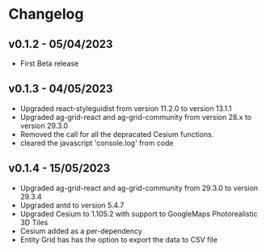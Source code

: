# Changelog

## v0.1.2 - 05/04/2023
- First Beta release

## v0.1.3 - 04/05/2023
- Upgraded react-styleguidist from version 11.2.0 to version 13.1.1
- Upgraded ag-grid-react and ag-grid-community from version 28.x to version 29.3.0
- Removed the call for all the depracated Cesium functions.
- cleared the javascript 'console.log' from code

## v0.1.4 - 15/05/2023
- Upgraded ag-grid-react and ag-grid-community from 29.3.0 to version 29.3.4
- Upgraded antd to version 5.4.7
- Upgraded Cesium to 1.105.2 with support to GoogleMaps Photorealistic 3D Tiles
- Cesium added as a per-dependency
- Entity Grid has has the option to export the data to CSV file